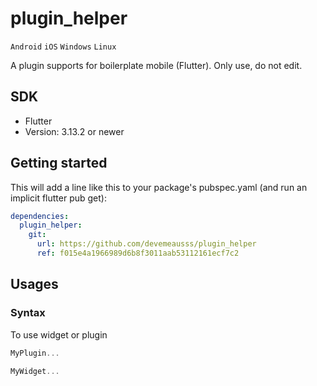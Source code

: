 # plugin_helper
`Android` `iOS` `Windows` `Linux`

A plugin supports for boilerplate mobile (Flutter). Only use, do not edit.

## SDK
 - Flutter
 - Version: 3.13.2 or newer
 
## Getting started
This will add a line like this to your package's pubspec.yaml (and run an implicit flutter pub get):
```yaml
dependencies:
  plugin_helper:
    git:
      url: https://github.com/devemeausss/plugin_helper
      ref: f015e4a1966989d6b8f3011aab53112161ecf7c2
```

## Usages

### Syntax
To use widget or plugin 
```dart
MyPlugin...

MyWidget...
```